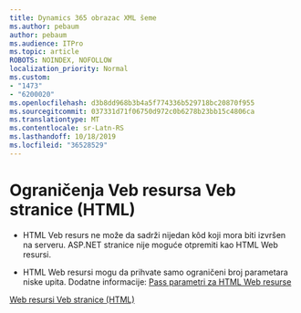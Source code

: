 ```yaml
---
title: Dynamics 365 obrazac XML šeme
ms.author: pebaum
author: pebaum
ms.audience: ITPro
ms.topic: article
ROBOTS: NOINDEX, NOFOLLOW
localization_priority: Normal
ms.custom:
- "1473"
- "6200020"
ms.openlocfilehash: d3b8dd968b3b4a5f774336b529718bc20870f955
ms.sourcegitcommit: 037331d71f06750d972c0b6278b23bb15c4806ca
ms.translationtype: MT
ms.contentlocale: sr-Latn-RS
ms.lasthandoff: 10/18/2019
ms.locfileid: "36528529"
---
```

# <a name="webpage-html-web-resources-limitations"></a>Ograničenja Veb resursa Veb stranice (HTML)

* HTML Veb resurs ne može da sadrži nijedan kôd koji mora biti izvršen na serveru. ASP.NET stranice nije moguće otpremiti kao HTML Web resursi.

* HTML Web resursi mogu da prihvate samo ograničeni broj parametara niske upita. Dodatne informacije: [Pass parametri za HTML Web resurse](https://docs.microsoft.com/dynamics365/customer-engagement/developer/webpage-html-web-resources#BKMK_PassingParametersToWebResources)

[Web resursi Veb stranice (HTML)](https://docs.microsoft.com/dynamics365/customer-engagement/developer/webpage-html-web-resources)
